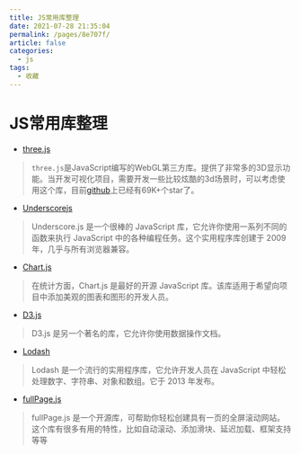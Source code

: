 ```yaml
---
title: JS常用库整理
date: 2021-07-28 21:35:04
permalink: /pages/8e707f/
article: false
categories:
  - js
tags:
  - 收藏
---
```



# JS常用库整理

- [three.js](http://www.webgl3d.cn/)
> `three.js`是JavaScript编写的WebGL第三方库。提供了非常多的3D显示功能。当开发可视化项目，需要开发一些比较炫酷的3d场景时，可以考虑使用这个库，目前[github](https://github.com/mrdoob/three.js/)上已经有69K+个star了。

- [Underscorejs](https://underscorejs.org/)
> Underscore.js 是一个很棒的 JavaScript 库，它允许你使用一系列不同的函数来执行 JavaScript 中的各种编程任务。这个实用程序库创建于 2009 年，几乎与所有浏览器兼容。

- [Chart.js](https://www.chartjs.org/)
> 在统计方面，Chart.js 是最好的开源 JavaScript 库。该库适用于希望向项目中添加美观的图表和图形的开发人员。

- [D3.js](https://d3js.org/)
> D3.js 是另一个著名的库，它允许你使用数据操作文档。

- [Lodash](https://lodash.com/)
> Lodash 是一个流行的实用程序库，它允许开发人员在 JavaScript 中轻松处理数字、字符串、对象和数组。它于 2013 年发布。

- [fullPage.js](https://alvarotrigo.com/fullPage/zh/)
> fullPage.js 是一个开源库，可帮助你轻松创建具有一页的全屏滚动网站。这个库有很多有用的特性，比如自动滚动、添加滑块、延迟加载、框架支持等等